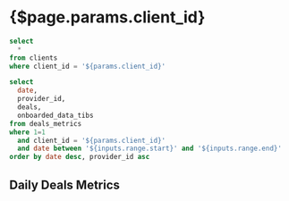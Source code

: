 # {$page.params.client_id}

<DateRange
  name=range
  start=2020-09-01
/>

```sql filtered_client
select
  *
from clients
where client_id = '${params.client_id}'
```

<Grid cols=3>

<BigValue
  data={filtered_client}
  value=client_name
  title="Name"
/>

<BigValue
  data={filtered_client}
  value=current_datacap_tibs
  title="Current Datacap"
/>

<BigValue
  data={filtered_client}
  value=total_deals
  title="Total Deals"
/>

<BigValue
  data={filtered_client}
  value=total_active_deals
  title="Total Active Deals"
/>

<BigValue
  data={filtered_client}
  value=total_data_uploaded_tibs
  title="Total Data Uploaded (TiBs)"
/>

<BigValue
  data={filtered_client}
  value=first_deal_at
  title="First Deal"
/>

<BigValue
  data={filtered_client}
  value=last_deal_at
  title="Last Deal"
/>

<BigValue
  data={filtered_client}
  value=region
  title="Region"
/>

<BigValue
  data={filtered_client}
  value=total_active_deals
  title="Total Active Deals"
/>

<BigValue
  data={filtered_client}
  value=total_unique_providers
  title="Total Unique Providers"
/>

<BigValue
  data={filtered_client}
  value=allocator_id
/>

<BigValue
  data={filtered_client}
  value=industry
  title="Industry"
/>

</Grid>

```sql filtered_client_metrics
select
  date,
  provider_id,
  deals,
  onboarded_data_tibs
from deals_metrics
where 1=1
  and client_id = '${params.client_id}'
  and date between '${inputs.range.start}' and '${inputs.range.end}'
order by date desc, provider_id asc
```

<DataTable
  data={filtered_client_metrics}
/>

## Daily Deals Metrics

<BarChart
  data={filtered_client_metrics}
  y=onboarded_data_tibs
  series=provider_id
  title="Onboarded Data (TiBs)"
/>
